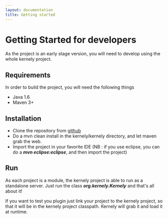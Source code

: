 ```yaml
---
layout: documentation
title: Getting started
---
```


Getting Started for developers
============

As the project is an early stage version, you will need to develop using the whole kernely project.

Requirements
------------

In order to build the project, you will need the following things

- Java 1.6
- Maven 3+


Installation
------------

- Clone the repository from [github](https://github.com/prometil/kernely)
- Do a mvn clean install in the kernely/kernely directory, and let maven grab the web.
- Import the project in your favorite IDE (NB : if you use eclipse, you can do a ___mvn eclipse:eclipse___, and then import the project)

Run
---
As each project is a module, the kernely project is able to run as a standalone server. Just run the class ___org.kernely.Kernely___ and that's all about it!

If you want to test you plugin just link your project to the kernely project, so that it will be in the kernely project classpath. Kernely will grab it and load it at runtime.